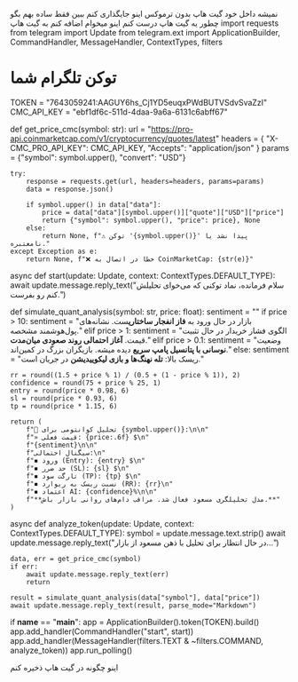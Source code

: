 نمیشه داخل خود گیت هاپ بدون ترموکس اینو جایگذاری کنم
ببین فقط ساده بهم بگو 
چطور یه گیت هاپ درست کنم
اینو میخوام اضافه کنم به گیت هاپ
import requests
from telegram import Update
from telegram.ext import ApplicationBuilder, CommandHandler, MessageHandler, ContextTypes, filters

# توکن تلگرام شما
TOKEN = "7643059241:AAGUY6hs_Cj1YD5euqxPWdBUTVSdvSvaZzI"
CMC_API_KEY = "ebf1df6c-511d-4daa-9a6a-6131c6abff67"

def get_price_cmc(symbol: str):
    url = "https://pro-api.coinmarketcap.com/v1/cryptocurrency/quotes/latest"
    headers = {
        "X-CMC_PRO_API_KEY": CMC_API_KEY,
        "Accepts": "application/json"
    }
    params = {"symbol": symbol.upper(), "convert": "USD"}

    try:
        response = requests.get(url, headers=headers, params=params)
        data = response.json()

        if symbol.upper() in data["data"]:
            price = data["data"][symbol.upper()]["quote"]["USD"]["price"]
            return {"symbol": symbol.upper(), "price": price}, None
        else:
            return None, f"⚠️ توکن '{symbol.upper()}' پیدا نشد یا نامعتبره."
    except Exception as e:
        return None, f"❌ خطا در اتصال به CoinMarketCap: {str(e)}"

async def start(update: Update, context: ContextTypes.DEFAULT_TYPE):
    await update.message.reply_text("سلام فرمانده، نماد توکنی که می‌خوای تحلیلش کنم رو بفرست.")

def simulate_quant_analysis(symbol: str, price: float):
    sentiment = ""
    if price > 10:
        sentiment = "بازار در حال ورود به **فاز انفجار ساختاری**ست. نشانه‌های پول‌هوشمند مشخصه."
    elif price > 1:
        sentiment = "الگوی فشار خریدار در حال تثبیت قیمت. **آغاز احتمالی روند صعودی میان‌مدت**."
    elif price > 0.1:
        sentiment = "وضعیت **نوسانی با پتانسیل پامپ سریع** دیده میشه. بازیگران بزرگ در کمین‌اند."
    else:
        sentiment = "ریسک بالا: **تله نهنگ‌ها و بازی لیکوییدیشن** در جریان است."

    rr = round((1.5 + price % 1) / (0.5 + (1 - price % 1)), 2)
    confidence = round(75 + price % 25, 1)
    entry = round(price * 0.98, 6)
    sl = round(price * 0.93, 6)
    tp = round(price * 1.15, 6)

    return (
        f"🧠 تحلیل کوانتومی برای {symbol.upper()}:\n\n"
        f"» قیمت فعلی: {price:.6f} $\n"
        f"{sentiment}\n\n"
        f"سیگنال احتمالی:\n"
        f"◾ ورود (Entry): {entry} $\n"
        f"◾ حد ضرر (SL): {sl} $\n"
        f"◾ تارگت سود (TP): {tp} $\n"
        f"◾ نسبت ریسک به ریوارد (RR): {rr}\n"
        f"◾ اعتماد AI: {confidence}%\n\n"
        f"**مدل تحلیلگری مسعود فعال شد. مراقب دام‌های روانی بازار باش.**"
    )

async def analyze_token(update: Update, context: ContextTypes.DEFAULT_TYPE):
    symbol = update.message.text.strip()
    await update.message.reply_text("در حال انتظار برای تحلیل با ذهن  مسعود از بازار...")

    data, err = get_price_cmc(symbol)
    if err:
        await update.message.reply_text(err)
        return

    result = simulate_quant_analysis(data["symbol"], data["price"])
    await update.message.reply_text(result, parse_mode="Markdown")

if __name__ == "__main__":
    app = ApplicationBuilder().token(TOKEN).build()
    app.add_handler(CommandHandler("start", start))
    app.add_handler(MessageHandler(filters.TEXT & ~filters.COMMAND, analyze_token))
    app.run_polling()



اینو چگونه در گیت هاپ ذخیره کنم
